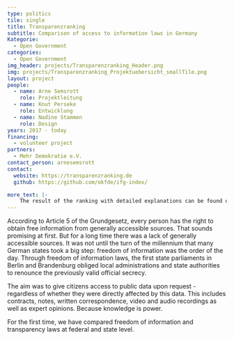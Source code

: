```yaml
---
type: politics
tile: single
title: Transparenzranking
subtitle: Comparison of access to information laws in Germany
Kategorie:
  - Open Government
categories:
  - Open Government
img_header: projects/Transparenzranking_Header.png
img: projects/Transparenzranking_Projektuebersicht_smallTile.png
layout: project
people:
  - name: Arne Semsrott
    role: Projektleitung
  - name: Knut Perseke
    role: Entwicklung
  - name: Nadine Stammen
    role: Design
years: 2017 - today
financing: 
  - volunteer project
partners:
  - Mehr Demokratie e.V.
contact_person: arnesemsrott
contact:
  website: https://transparenzranking.de
  github: https://github.com/okfde/ifg-index/

more_text: |-
    The result of the ranking with detailed explanations can be found on the  <a href="https://transparenzranking.de">website</a> [in German].
---
```

According to Article 5 of the Grundgesetz, every person has the right to obtain free information from generally accessible sources. That sounds promising at first. But for a long time there was a lack of generally accessible sources. It was not until the turn of the millennium that many German states took a big step: freedom of information was the order of the day. Through freedom of information laws, the first state parliaments in Berlin and Brandenburg obliged local administrations and state authorities to renounce the previously valid official secrecy. 

The aim was to give citizens access to public data upon request - regardless of whether they were directly affected by this data. This includes contracts, notes, written correspondence, video and audio recordings as well as expert opinions. Because knowledge is power.

For the first time, we have compared freedom of information and transparency laws at federal and state level.

